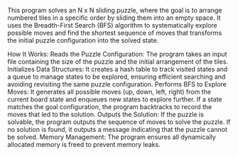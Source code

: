 This program solves an N x N sliding puzzle, where the goal is to arrange numbered tiles in a specific order by sliding them into an empty space. It uses the Breadth-First Search (BFS) algorithm to systematically explore possible moves and find the shortest sequence of moves that transforms the initial puzzle configuration into the solved state.

How It Works:
Reads the Puzzle Configuration:
The program takes an input file containing the size of the puzzle and the initial arrangement of the tiles.
Initializes Data Structures:
It creates a hash table to track visited states and a queue to manage states to be explored, ensuring efficient searching and avoiding revisiting the same puzzle configuration.
Performs BFS to Explore Moves:
It generates all possible moves (up, down, left, right) from the current board state and enqueues new states to explore further.
If a state matches the goal configuration, the program backtracks to record the moves that led to the solution.
Outputs the Solution:
If the puzzle is solvable, the program outputs the sequence of moves to solve the puzzle.
If no solution is found, it outputs a message indicating that the puzzle cannot be solved.
Memory Management: The program ensures all dynamically allocated memory is freed to prevent memory leaks.
